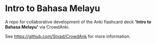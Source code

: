 # Intro to Bahasa Melayu
A repo for collaborative development of the Anki flashcard deck **'Intro to Bahasa Melayu'** via CrowdAnki.

See https://github.com/Stvad/CrowdAnk for more information.
